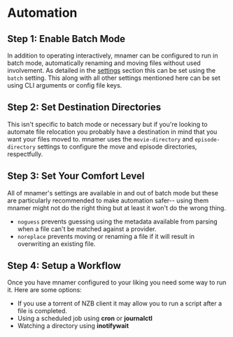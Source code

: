 # Automation

## Step 1: Enable Batch Mode

In addition to operating interactively, mnamer can be configured to run in batch mode, automatically renaming and moving files without used involvement. As detailed in the [settings](configuration.md) section this can be set using the `batch` setting. This along with all other settings mentioned here can be set using CLI arguments or config file keys.

## Step 2: Set Destination Directories

This isn't specific to batch mode or necessary but if you're looking to automate file relocation you probably have a destination in mind that you want your files moved to. mnamer uses the `movie-directory` and `episode-directory` settings to configure the move and episode directories, respectfully.

## Step 3: Set Your Comfort Level

All of mnamer's settings are available in and out of batch mode but these are particularly recommended to make automation safer-- using them mnamer might not do the right thing but at least it won't do the wrong thing.

* `noguess` prevents guessing using the metadata available from parsing when a file can't be matched against a provider.
* `noreplace` prevents moving or renaming a file if it will result in overwriting an existing file.

## Step 4: Setup a Workflow

Once you have mnamer configured to your liking you need some way to run it. Here are some options:

* If you use a torrent of NZB client it may allow you to run a script after a file is completed.
* Using a scheduled job using **cron** or **journalctl**
* Watching a directory using **inotifywait**





